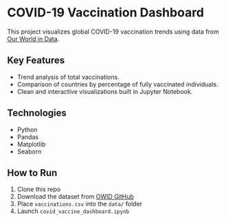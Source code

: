 
# COVID-19 Vaccination Dashboard

This project visualizes global COVID-19 vaccination trends using data from [Our World in Data](https://github.com/owid/covid-19-data).

## Key Features
- Trend analysis of total vaccinations.
- Comparison of countries by percentage of fully vaccinated individuals.
- Clean and interactive visualizations built in Jupyter Notebook.

## Technologies
- Python
- Pandas
- Matplotlib
- Seaborn

## How to Run
1. Clone this repo
2. Download the dataset from [OWID GitHub](https://github.com/owid/covid-19-data)
3. Place `vaccinations.csv` into the `data/` folder
4. Launch `covid_vaccine_dashboard.ipynb`


